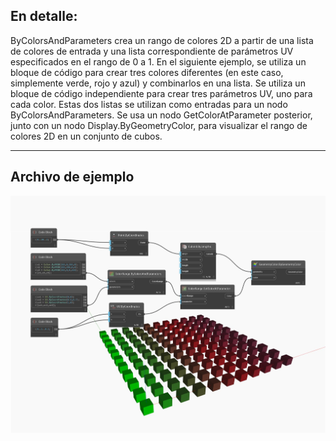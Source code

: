 ## En detalle:
ByColorsAndParameters crea un rango de colores 2D a partir de una lista de colores de entrada y una lista correspondiente de parámetros UV especificados en el rango de 0 a 1. En el siguiente ejemplo, se utiliza un bloque de código para crear tres colores diferentes (en este caso, simplemente verde, rojo y azul) y combinarlos en una lista. Se utiliza un bloque de código independiente para crear tres parámetros UV, uno para cada color. Estas dos listas se utilizan como entradas para un nodo ByColorsAndParameters. Se usa un nodo GetColorAtParameter posterior, junto con un nodo Display.ByGeometryColor, para visualizar el rango de colores 2D en un conjunto de cubos.
___
## Archivo de ejemplo

![ByColorsAndParameters](./DSCore.ColorRange.ByColorsAndParameters_img.jpg)

